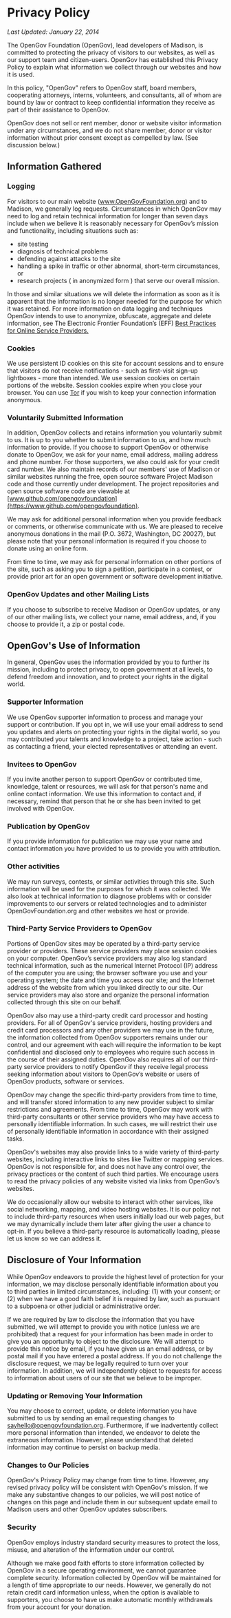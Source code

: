 # Privacy Policy

_Last Updated: January 22, 2014_

The OpenGov Foundation (OpenGov), lead developers of Madison, is committed to protecting the privacy of visitors to our websites, as well as our support team and citizen-users. OpenGov has established this Privacy Policy to explain what information we collect through our websites and how it is used.

In this policy, "OpenGov" refers to OpenGov staff, board members, cooperating attorneys, interns, volunteers, and consultants, all of whom are bound by law or contract to keep confidential information they receive as part of their assistance to OpenGov.

OpenGov does not sell or rent member, donor or website visitor information under any circumstances, and we do not share member, donor or visitor information without prior consent except as compelled by law. (See discussion below.)

## Information Gathered

### Logging

For visitors to our main website (www.OpenGovFoundation.org) and to Madison, we generally log requests. Circumstances in which OpenGov may need to log and retain technical information for longer than seven days include when we believe it is reasonably necessary for OpenGov’s mission and functionality, including situations such as:

*   site testing
*   diagnosis of technical problems
*   defending against attacks to the site
*   handling a spike in traffic or other abnormal, short-term circumstances, or
*   research projects ( in anonymized form ) that serve our overall mission.

In those and similar situations we will delete the information as soon as it is apparent that the information is no longer needed for the purpose for which it was retained. For more information on data logging and techniques OpenGov intends to use to anonymize, obfuscate, aggregate and delete information, see The Electronic Frontier Foundation’s (EFF) [Best Practices for Online Service Providers.](https://www.eff.org/wp/osp)

### Cookies

We use persistent ID cookies on this site for account sessions and to ensure that visitors do not receive notifications - such as first-visit sign-up lightboxes - more than intended. We use session cookies on certain portions of the website. Session cookies expire when you close your browser. You can use [Tor](https://www.torproject.org/) if you wish to keep your connection information anonymous.

### Voluntarily Submitted Information

In addition, OpenGov collects and retains information you voluntarily submit to us. It is up to you whether to submit information to us, and how much information to provide. If you choose to support OpenGov or otherwise donate to OpenGov, we ask for your name, email address, mailing address and phone number. For those supporters, we also could ask for your credit card number. We also maintain records of our members' use of Madison or similar websites running the free, open source software Project Madison code and those currently under development. The project repositories and open source software code are viewable at [www.github.com/opengovfoundation](https://www.github.com/opengovfoundation).

We may ask for additional personal information when you provide feedback or comments, or otherwise communicate with us. We are pleased to receive anonymous donations in the mail (P.O. 3672, Washington, DC 20027), but please note that your personal information is required if you choose to donate using an online form.

From time to time, we may ask for personal information on other portions of the site, such as asking you to sign a petition, participate in a contest, or provide prior art for an open government or software development initiative.

### OpenGov Updates and other Mailing Lists

If you choose to subscribe to receive Madison or OpenGov updates, or any of our other mailing lists, we collect your name, email address, and, if you choose to provide it, a zip or postal code.

## OpenGov's Use of Information

In general, OpenGov uses the information provided by you to further its mission, including to protect privacy, to open government at all levels, to defend freedom and innovation, and to protect your rights in the digital world.

### Supporter Information

We use OpenGov supporter information to process and manage your support or contribution. If you opt in, we will use your email address to send you updates and alerts on protecting your rights in the digital world, so you may contributed your talents and knowledge to a project, take action - such as contacting a friend, your elected representatives or attending an event.

### Invitees to OpenGov

If you invite another person to support OpenGov or contributed time, knowledge, talent or resources, we will ask for that person's name and online contact information. We use this information to contact and, if necessary, remind that person that he or she has been invited to get involved with OpenGov.

### Publication by OpenGov

If you provide information for publication we may use your name and contact information you have provided to us to provide you with attribution.

### Other activities

We may run surveys, contests, or similar activities through this site. Such information will be used for the purposes for which it was collected. We also look at technical information to diagnose problems with or consider improvements to our servers or related technologies and to administer OpenGovFoundation.org and other websites we host or provide.

### Third-Party Service Providers to OpenGov

Portions of OpenGov sites may be operated by a third-party service provider or providers. These service providers may place session cookies on your computer. OpenGov’s service providers may also log standard technical information, such as the numerical Internet Protocol (IP) address of the computer you are using; the browser software you use and your operating system; the date and time you access our site; and the Internet address of the website from which you linked directly to our site. Our service providers may also store and organize the personal information collected through this site on our behalf.

OpenGov also may use a third-party credit card processor and hosting providers. For all of OpenGov's service providers, hosting providers and credit card processors and any other providers we may use in the future, the information collected from OpenGov supporters remains under our control, and our agreement with each will require the information to be kept confidential and disclosed only to employees who require such access in the course of their assigned duties. OpenGov also requires all of our third-party service providers to notify OpenGov if they receive legal process seeking information about visitors to OpenGov’s website or users of OpenGov products, software or services.

OpenGov may change the specific third-party providers from time to time, and will transfer stored information to any new provider subject to similar restrictions and agreements. From time to time, OpenGov may work with third-party consultants or other service providers who may have access to personally identifiable information. In such cases, we will restrict their use of personally identifiable information in accordance with their assigned tasks.

OpenGov's websites may also provide links to a wide variety of third-party websites, including interactive links to sites like Twitter or mapping services. OpenGov is not responsible for, and does not have any control over, the privacy practices or the content of such third parties. We encourage users to read the privacy policies of any website visited via links from OpenGov’s websites.

We do occasionally allow our website to interact with other services, like social networking, mapping, and video hosting websites. It is our policy not to include third-party resources when users initially load our web pages, but we may dynamically include them later after giving the user a chance to opt-in. If you believe a third-party resource is automatically loading, please let us know so we can address it.

## Disclosure of Your Information

While OpenGov endeavors to provide the highest level of protection for your information, we may disclose personally identifiable information about you to third parties in limited circumstances, including: (1) with your consent; or (2) when we have a good faith belief it is required by law, such as pursuant to a subpoena or other judicial or administrative order.

If we are required by law to disclose the information that you have submitted, we will attempt to provide you with notice (unless we are prohibited) that a request for your information has been made in order to give you an opportunity to object to the disclosure. We will attempt to provide this notice by email, if you have given us an email address, or by postal mail if you have entered a postal address. If you do not challenge the disclosure request, we may be legally required to turn over your information. In addition, we will independently object to requests for access to information about users of our site that we believe to be improper.

### Updating or Removing Your Information

You may choose to correct, update, or delete information you have submitted to us by sending an email requesting changes to sayhello@opengovfoundation.org. Furthermore, if we inadvertently collect more personal information than intended, we endeavor to delete the extraneous information. However, please understand that deleted information may continue to persist on backup media.

### Changes to Our Policies

OpenGov's Privacy Policy may change from time to time. However, any revised privacy policy will be consistent with OpenGov's mission. If we make any substantive changes to our policies, we will post notice of changes on this page and include them in our subsequent update email to Madison users and other OpenGov updates subscribers.

### Security

OpenGov employs industry standard security measures to protect the loss, misuse, and alteration of the information under our control.

Although we make good faith efforts to store information collected by OpenGov in a secure operating environment, we cannot guarantee complete security. Information collected by OpenGov will be maintained for a length of time appropriate to our needs. However, we generally do not retain credit card information unless, when the option is available to supporters, you choose to have us make automatic monthly withdrawals from your account for your donation.
